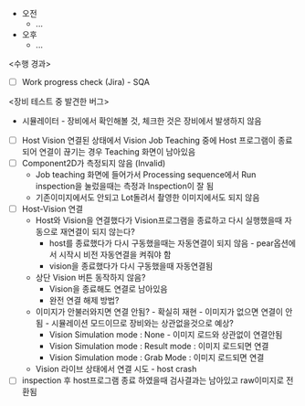- 오전
	- ...
- 오후
	- ...

<수행 경과>
- [ ] Work progress check (Jira) - SQA

<장비 테스트 중 발견한 버그> 
- 시뮬레이터 - 장비에서 확인해볼 것, 체크한 것은 장비에서 발생하지 않음
- [ ] Host Vision 연결된 상태에서 Vision Job Teaching 중에 Host 프로그램이 종료되어 연결이 끊기는 경우 Teaching 화면이 남아있음
- [ ] Component2D가 측정되지 않음 (Invalid)
	- Job teaching 화면에 들어가서 Processing sequence에서 Run inspection을 눌렀을때는 측정과 Inspection이 잘 됨
	- 기존이미지에서도 안되고 Lot돌려서 촬영한 이미지에서도 되지 않음
- [ ] Host-Vision 연결
	- Host와 Vision을 연결했다가 Vision프로그램을 종료하고 다시 실행했을때 자동으로 재연결이 되지 않는다?
		- host를 종료했다가 다시 구동했을때는 자동연결이 되지 않음 - pear옵션에서 시작시 비전 자동연결을 켜줘야 함
		- vision을 종료했다가 다시 구동했을때 자동연결됨
	- 상단 Vision 버튼 동작하지 않음?
		- Vision을 종료해도 연결로 남아있음
		- 완전 연결 해제 방법?
	- 이미지가 안불러와지면 연결 안됨? - 확실히 재현 - 이미지가 없으면 연결이 안됨 - 시뮬레이션 모드이므로 장비와는 상관없을것으로 예상?
		- Vision Simulation mode : None - 이미지 로드와 상관없이 연결안됨
		- Vision Simulation mode : Result mode : 이미지 로드되면 연결
		- Vision Simulation mode : Grab Mode : 이미지 로드되면 연결
	- Vision 라이브 상태에서 연결 시도 - host crash
- [ ] inspection 후 host프로그램 종료 하였을때 검사결과는 남아있고 raw이미지로 전환됨
